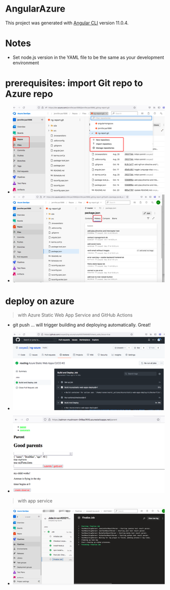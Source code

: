 # AngularAzure

This project was generated with [Angular CLI](https://github.com/angular/angular-cli) version 11.0.4.

# Notes

- Set node.js version in the YAML file to be the same as your development environment

# prerequisites: import Git repo to Azure  repo
- ![azurerepo1](src/azure-repo1.png)
- ![azurerepo2](src/azure-repo2.png)

# deploy on azure

> with Azure Static Web App Service and GitHub Actions

- git push ... will trigger building and deploying automatically. Great!

- ![azure](src/assets/staticpage1.png)
- ![azure](src/assets/staticpage2.png)

> with app service

- ![azure](src/assets/azure1.png)
